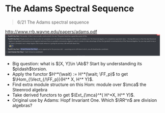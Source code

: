 
# The Adams Spectral Sequence


> 6/21 The Adams spectral sequence

<http://www.rrb.wayne.edu/papers/adams.pdf>
![](attachments/Pasted%20image%2020210603165727.png)

- Big question: what is $[X, Y]\in \Ab$?
	Start by understanding its $p\dash$torsion.
- Apply the functor $H^*(\wait) := H^*(\wait; \FF_p)$ to get $\Hom_{\Vect_{/\FF_p}}(H^* X, H^* Y)$.
- Find extra module structure on this Hom: module over $\mca$ the Steenrod algebra
- Take derived functors to get $\Ext_{\mca}^*( H^*X, H^* Y)$.
- Original use by Adams: Hopf Invariant One. Which $\RR^n$ are division algebras?